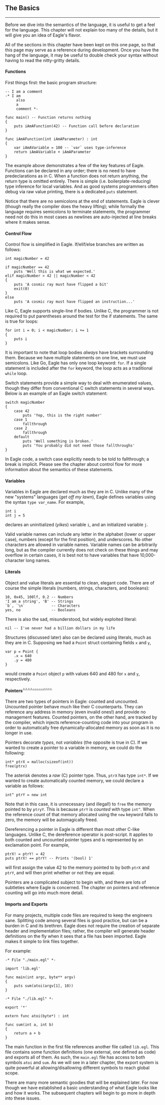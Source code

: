 ## The Basics
---

Before we dive into the semantics of the language, it is useful to get a feel for
the language. This chapter will not explain too many of the details, but it will
give you an idea of Eagle's flavor.

All of the sections in this chapter have been kept on this one page, so that this
page may serve as a reference during development. Once you have the hang of the
language, it may be useful to double check your syntax without having to read the
nitty-gritty details.

#### Functions

First things first: the basic program structure:
```
-- I am a comment
-* I am
     also
     a
     comment *-

func main() -- Function returns nothing
{
    puts iAmAFunction(42) -- Function call before declaration
}

func iAmAFunction(int iAmAParameter) : int
{
    var iAmAVariable = 100 -- `var` uses type-inference
    return iAmAVariable + iAmAParameter
}
```

The example above demonstrates a few of the key features of Eagle. Functions can
be declared in any order; there is no need to have predeclarations as in C. When
a function does not return anything, the return type is omitted entirely. There
is simple (i.e. boilerplate-reducing) type inference for local variables. And as
good systems programmers often debug via raw value printing, there is a dedicated
`puts` statement.

Notice that there are no semicolons at the end of statements. Eagle is clever
(though really the compiler does the heavy lifting); while formally the language
requires semicolons to terminate statements, the programmer need not do this in
most cases as newlines are auto-injected at line breaks where it makes sense.

#### Control Flow

Control flow is simplified in Eagle. If/elif/else branches are written as follows:
```
int magicNumber = 42

if magicNumber == 42
    puts 'Well this is what we expected.'
elif magicNumber > 42 || magicNumber < 42
{
    puts 'A cosmic ray must have flipped a bit'
    exit(0)
}
else
    puts 'A cosmic ray must have flipped an instruction...'
```

Like C, Eagle supports single-line if bodies. Unlike C, the programmer is not required
to put parentheses around the test for the if statements. The same is true for loops:

```
for int i = 0; i < magicNumber; i += 1
{
    puts i
}
```

It is important to note that loop bodies *always* have brackets surrounding them.
Because we have multiple statements on one line, we must use semicolons. Like Go,
Eagle has only one loop keyword: `for`. If a single statement is included after
the `for` keyword, the loop acts as a traditional `while` loop.

Switch statements provide a simple way to deal with enumerated values, though they
differ from conventional C switch statements in several ways. Below is an example
of an Eagle switch statement:
```
switch magicNumber
{
    case 42
        puts 'Yep, this is the right number'
    case 1
        fallthrough
    case 2
        fallthrough
    default
        puts 'Well something is broken.'
        puts 'You probably did not need those fallthroughs'
}
```

In Eagle code, a switch case explicitly needs to be told to fallthrough; a break is
implicit. Please see the chapter about control flow for more information about the
semantics of these statements.

#### Variables

Variables in Eagle are declared much as they are in C. Unlike many of the new "systems"
languages (*get off my lawn*), Eagle defines variables using the syntax `type var_name`.
For example,
```
int i
int j = 5
```
declares an uninitialized (*yikes*) variable `i`, and an initialized variable `j`.

Valid variable names can include any letter in the alphabet (lower or upper case), numbers
(except for the first position), and underscores. No other characters are allowed in
variable names. Variable names can be arbitrarily long, but as the compiler currently
does not check on these things and may overflow in certain cases, it is best not to have
variables that have 10,000-character long names.

#### Literals

Object and value literals are essential to clean, elegant code. There are of
course the simple literals (numbers, strings, characters, and booleans):

```
10, 0x45, 100lf, 0.2 -- Numbers
'I am a string', 'B' -- Strings
`b`, `\n`            -- Characters
yes, no              -- Booleans
```

There is also the sad, misunderstood, but widely exploited literal:
```
nil -- I've never had a billion dollars in my life
```

Structures (discussed later) also can be declared using literals, much as they
are in C. Supposing we had a `Point` struct containing fields `x` and `y`,
```
var p = Point {
    .x = 640
    .y = 480
}
```

would create a `Point` object `p` with values 640 and 480 for `x` and `y`, respectively.

#### Pointers<sup style="color: #999; font-size: 8pt">AAAAaaaaaahhhh</sup>

There are two types of pointers in Eagle: counted and uncounted. Uncounted
pointer behave much like their C counterparts. They can reference any address
in memory (even invalid ones!) and provide no management features. Counted
pointers, on the other hand, are tracked by the compiler, which injects
reference-counting code into your program in order to automatically free
dynamically-allocated memory as soon as it is no longer in use.

Pointers decorate *types*, not *variables* (the opposite is true in C).
If we wanted to create a pointer to a variable in memory, we could do
the following:
```
int* ptrX = malloc(sizeof(int))
free(ptrx)
```

The asterisk denotes a *raw* (C) pointer type. Thus, `ptrX` has type `int*`. 
If we wanted to create automatically counted memory, we could declare a
variable as follows:
```
int^ ptrY = new int
```
Note that in this case, it is unnecessary (and illegal!) to `free` the memory
pointed to by `ptryY`. This is because `ptrY` is *counted* with type `int^`.
When the reference count of that memory allocated using the `new` keyword
falls to zero, the memory will be automagically freed.

Dereferencing a pointer in Eagle is different than most other C-like languages.
Unlike C, the dereference operator is post-script. It applies to both counted
and uncounted pointer types and is represented by an exclamation point. For example,
```
ptrX! = ptrY! = 42
puts ptrX! == ptrY! -- Prints '(bool) 1'
```
will first assign the value 42 to the memory pointed to by both `ptrX` and `ptrY`,
and will then print whether or not they are equal.

Pointers are a complicated subject to begin with, and there are lots of subtleties
where Eagle is concerned. The chapter on pointers and reference counting will go
into much more detail.

#### Imports and Exports

For many projects, multiple code files are required to keep the engineers sane.
Splitting code among several files is good practice, but can be a burden in C
and its brethren. Eagle does not require the creation of separate header and
implementation files; rather, the compiler will generate header definitions on
the fly when it sees that a file has been imported. Eagle makes it simple to
link files together.

For example:
```
-* File "./main.egl" *-

import 'lib.egl'

func main(int argc, byte** argv)
{
    puts sum(atoi(argv[1], 10))
}
```
```
-* File "./lib.egl" *-

export '*'

extern func atoi(byte*) : int

func sum(int a, int b)
{
    return a + b
}
```

The main function in the first file references another file called `lib.egl`.
This file contains some function definitions (one external, one defined as
code) and exports all of them. As such, the `main.egl` file has access to
both symbols `atoi` and `sum`. As we will see in a later chapter, the
export system is quite powerful at allowing/disallowing different symbols to
reach global scope.

There are many more semantic goodies that will be explained later. For now though
we have established a basic understanding of what Eagle looks like and how it works.
The subsequent chapters will begin to go more in depth into these issues.

